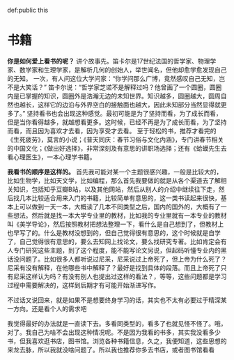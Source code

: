 def:public this


# 书籍

**你是如何爱上看书的呢？**
讲个故事先。笛卡尔是17世纪法国的哲学家、物理学家、数学家和生理学家，是解析几何的创始人，举世闻名，但他却愈学愈发现自己的无知。
一次，有人问这位大学问家：“你学问那么广博，竟然感叹自己无知，岂不是大笑话？”
笛卡尔说：“哲学家芝诺不是解释过吗？他曾画了一个圆圈，圆圈内是已掌握的知识，圆圈外是浩瀚无边的未知世界。知识越多，圆圈越大，圆周自然也越长，这样它的边沿与外界空白的接触面也越大，因此未知部分当然显得就更多了。”
坚持看书也会出现这种感觉。最初可能是为了坚持而看，为了成长而看，但是当你看得越多，就越想看更多。这时候，已经不再是为了成长而看，为了坚持而看，而且因为喜欢才去看，因为享受才去看。
至于轻松的书，推荐才看完的《生死疲劳》，莫言的小说；《普天同庆：春节习俗与文化内涵》，专门讲春节相关的中国文化；《做出好选择》，非常深刻及有意思的讲职场选择；还有《蛤蟆先生去看心理医生》，一本心理学书籍。



**我看书的顺序是这样的。**
首先我可能对某一个主题很感兴趣，一般是比较大的，比如生物学，比如天文学，比如编程，那么首先我要做的就是从各个渠道去了解相关知识，包括知乎豆瓣B站，以及其他网站，然后从别人的介绍中继续往下走，然后找几本比较适合用来入门的书籍，比较简单有意思的，这一类书读起来很快，基本上可以做到一天一本，大概读了几本不同类型之后，国内的国外的，大概有了一些想法。然后就是找一本大学专业里的教材，比如我的专业里就有一本专业的教材叫《美学导论》，然后按照教材把想法整理一下，看什么是自己想到了，但教材上也早写了的。什么是教材没想到的，但自己觉得很有意思的，这个时候就是自学了，自己觉得很有意思的，要么去知网上找论文，要么找研究专著。比如肯定会有人专门研究这些主题，到了这个程度，能不能写论文另说，但起码听懂专业内的黑话没问题了。比如很多人都听说过尼采，尼采说过上帝死了，但上帝为什么死了？尼采有没有解释，在他哪些书中解释了？最好是找到具体的段落。而且上帝死了只有尼采这样认为吗？有没有别人也提出过这样的看法？，等等，这些问题都是学习过程中需要解决的，这样到后期才有可能开始渐进写作。

不过话又说回来，就是如果不是想要终身学习的话，其实也不太有必要过于精深某一方向。还是看个人的需求吧

我觉得最好的办法就是一直读下去。多看同类型的，看多了也就见怪不怪了。哦，对了。我自己为啥不会出现这种情况呢。不是因为我看的书多，其实我没看多少书，但我喜欢逛书店，图书馆。浏览各种书籍信息，久之，我便知道，这些思想的来龙去脉，所以我就没啥问题了。所以我也推荐你多去书店，或者图书馆看看